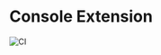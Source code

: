 Console Extension
==================

![CI](https://github.com/phpactor/console-extension/workflows/CI/badge.svg)
